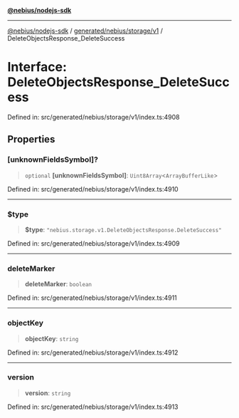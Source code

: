 [**@nebius/nodejs-sdk**](../../../../../README.md)

---

[@nebius/nodejs-sdk](../../../../../README.md) / [generated/nebius/storage/v1](../README.md) / DeleteObjectsResponse_DeleteSuccess

# Interface: DeleteObjectsResponse_DeleteSuccess

Defined in: src/generated/nebius/storage/v1/index.ts:4908

## Properties

### \[unknownFieldsSymbol\]?

> `optional` **\[unknownFieldsSymbol\]**: `Uint8Array`\<`ArrayBufferLike`\>

Defined in: src/generated/nebius/storage/v1/index.ts:4910

---

### $type

> **$type**: `"nebius.storage.v1.DeleteObjectsResponse.DeleteSuccess"`

Defined in: src/generated/nebius/storage/v1/index.ts:4909

---

### deleteMarker

> **deleteMarker**: `boolean`

Defined in: src/generated/nebius/storage/v1/index.ts:4911

---

### objectKey

> **objectKey**: `string`

Defined in: src/generated/nebius/storage/v1/index.ts:4912

---

### version

> **version**: `string`

Defined in: src/generated/nebius/storage/v1/index.ts:4913

